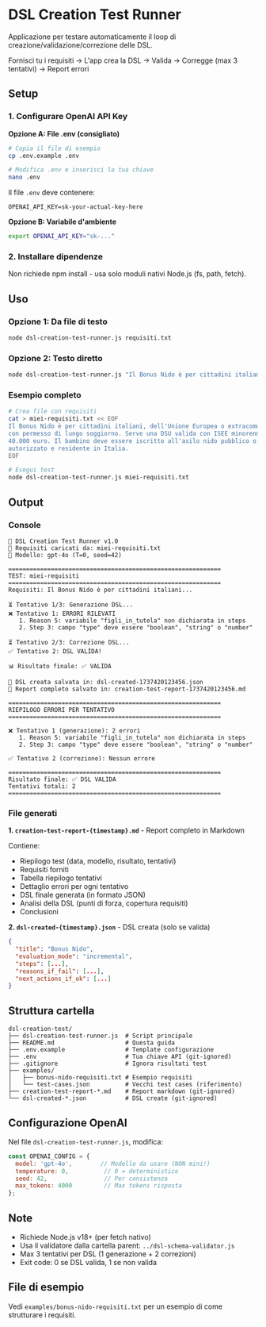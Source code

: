 # DSL Creation Test Runner

Applicazione per testare automaticamente il loop di creazione/validazione/correzione delle DSL.

Fornisci tu i requisiti → L'app crea la DSL → Valida → Corregge (max 3 tentativi) → Report errori

## Setup

### 1. Configurare OpenAI API Key

**Opzione A: File .env (consigliato)**

```bash
# Copia il file di esempio
cp .env.example .env

# Modifica .env e inserisci la tua chiave
nano .env
```

Il file `.env` deve contenere:
```
OPENAI_API_KEY=sk-your-actual-key-here
```

**Opzione B: Variabile d'ambiente**

```bash
export OPENAI_API_KEY="sk-..."
```

### 2. Installare dipendenze

Non richiede npm install - usa solo moduli nativi Node.js (fs, path, fetch).

## Uso

### Opzione 1: Da file di testo

```bash
node dsl-creation-test-runner.js requisiti.txt
```

### Opzione 2: Testo diretto

```bash
node dsl-creation-test-runner.js "Il Bonus Nido è per cittadini italiani o UE..."
```

### Esempio completo

```bash
# Crea file con requisiti
cat > miei-requisiti.txt << EOF
Il Bonus Nido è per cittadini italiani, dell'Unione Europea o extracomunitari
con permesso di lungo soggiorno. Serve una DSU valida con ISEE minorenni sotto
40.000 euro. Il bambino deve essere iscritto all'asilo nido pubblico o privato
autorizzato e residente in Italia.
EOF

# Esegui test
node dsl-creation-test-runner.js miei-requisiti.txt
```

## Output

### Console

```
🚀 DSL Creation Test Runner v1.0
📄 Requisiti caricati da: miei-requisiti.txt
🤖 Modello: gpt-4o (T=0, seed=42)

============================================================
TEST: miei-requisiti
============================================================
Requisiti: Il Bonus Nido è per cittadini italiani...

⏳ Tentativo 1/3: Generazione DSL...
❌ Tentativo 1: ERRORI RILEVATI
   1. Reason 5: variabile "figli_in_tutela" non dichiarata in steps
   2. Step 3: campo "type" deve essere "boolean", "string" o "number"

⏳ Tentativo 2/3: Correzione DSL...
✅ Tentativo 2: DSL VALIDA!

📊 Risultato finale: ✅ VALIDA

💾 DSL creata salvata in: dsl-created-1737420123456.json
💾 Report completo salvato in: creation-test-report-1737420123456.md

============================================================
RIEPILOGO ERRORI PER TENTATIVO
============================================================

❌ Tentativo 1 (generazione): 2 errori
   1. Reason 5: variabile "figli_in_tutela" non dichiarata in steps
   2. Step 3: campo "type" deve essere "boolean", "string" o "number"

✅ Tentativo 2 (correzione): Nessun errore

============================================================
Risultato finale: ✅ DSL VALIDA
Tentativi totali: 2
============================================================
```

### File generati

**1. `creation-test-report-{timestamp}.md`** - Report completo in Markdown

Contiene:
- Riepilogo test (data, modello, risultato, tentativi)
- Requisiti forniti
- Tabella riepilogo tentativi
- Dettaglio errori per ogni tentativo
- DSL finale generata (in formato JSON)
- Analisi della DSL (punti di forza, copertura requisiti)
- Conclusioni

**2. `dsl-created-{timestamp}.json`** - DSL creata (solo se valida)
```json
{
  "title": "Bonus Nido",
  "evaluation_mode": "incremental",
  "steps": [...],
  "reasons_if_fail": [...],
  "next_actions_if_ok": [...]
}
```

## Struttura cartella

```
dsl-creation-test/
├── dsl-creation-test-runner.js  # Script principale
├── README.md                    # Questa guida
├── .env.example                 # Template configurazione
├── .env                         # Tua chiave API (git-ignored)
├── .gitignore                   # Ignora risultati test
├── examples/
│   ├── bonus-nido-requisiti.txt # Esempio requisiti
│   └── test-cases.json          # Vecchi test cases (riferimento)
├── creation-test-report-*.md    # Report markdown (git-ignored)
└── dsl-created-*.json           # DSL create (git-ignored)
```

## Configurazione OpenAI

Nel file `dsl-creation-test-runner.js`, modifica:

```javascript
const OPENAI_CONFIG = {
  model: 'gpt-4o',        // Modello da usare (NON mini!)
  temperature: 0,          // 0 = deterministico
  seed: 42,                // Per consistenza
  max_tokens: 4000         // Max tokens risposta
};
```

## Note

- Richiede Node.js v18+ (per fetch nativo)
- Usa il validatore dalla cartella parent: `../dsl-schema-validator.js`
- Max 3 tentativi per DSL (1 generazione + 2 correzioni)
- Exit code: 0 se DSL valida, 1 se non valida

## File di esempio

Vedi `examples/bonus-nido-requisiti.txt` per un esempio di come strutturare i requisiti.
